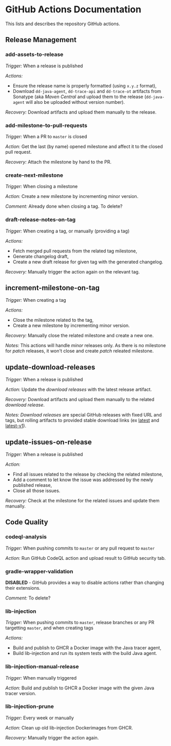 # GitHub Actions Documentation

This lists and describes the repository GitHub actions.

## Release Management

### add-assets-to-release

_Trigger:_ When a release is published

_Actions:_
* Ensure the release name is properly formatted (using `x.y.z` format),
* Download `dd-java-agent`, `dd-trace-api` and `dd-trace-ot` artifacts from Sonatype (aka _Maven Central_ and upload them to the release (`dd-java-agent` will also be uploaded without version number).

_Recovery:_ Download artifacts and upload them manually to the release.

### add-milestone-to-pull-requests

_Trigger:_ When a PR to `master` is closed

_Action:_ Get the last (by name) opened milestone and affect it to the closed pull request.

_Recovery:_ Attach the milestone by hand to the PR.

### create-next-milestone

_Trigger:_ When closing a milestone

_Action:_ Create a new milestone by incrementing minor version.

_Comment:_ Already done when closing a tag. To delete?

### draft-release-notes-on-tag

_Trigger:_ When creating a tag, or manually (providing a tag)

_Actions:_

* Fetch merged pull requests from the related tag milestone,
* Generate changelog draft,
* Create a new draft release for given tag with the generated changelog.

_Recovery:_ Manually trigger the action again on the relevant tag.

## increment-milestone-on-tag

_Trigger:_ When creating a tag

_Actions:_
* Close the milestone related to the tag,
* Create a new milestone by incrementing minor version.

_Recovery:_ Manually close the related milestone and create a new one.

_Notes:_ This actions will handle _minor_ releases only.
As there is no milestone for _patch_ releases, it won't close and create _patch_ releated milestone.

## update-download-releases

_Trigger:_ When a release is published

_Action:_ Update the _download releases_ with the latest release artifact.

_Recovery:_ Download artifacts and upload them manually to the related _download release_.

_Notes:_ _Download releases_ are special GitHub releases with fixed URL and tags, but rolling artifacts to provided stable download links (ex [latest](https://github.com/DataDog/dd-trace-java/releases/tag/download-latest) and [latest-v1](https://github.com/DataDog/dd-trace-java/releases/tag/download-latest-v1)).

## update-issues-on-release

_Trigger:_ When a release is published

_Action:_
* Find all issues related to the release by checking the related milestone,
* Add a comment to let know the issue was addressed by the newly published release,
* Close all those issues.

_Recovery:_ Check at the milestone for the related issues and update them manually.

## Code Quality

### codeql-analysis

_Trigger:_ When pushing commits to `master` or any pull request to `master`

_Action:_ Run GitHub CodeQL action and upload result to GitHub security tab.

### gradle-wrapper-validation

**DISABLED** - GitHub provides a way to disable actions rather than changing their extensions.

_Comment:_ To delete?

### lib-injection

_Trigger:_ When pushing commits to `master`, release branches or any PR targetting `master`, and when creating tags

_Actions:_
* Build and publish to GHCR a Docker image with the Java tracer agent,
* Build lib-injection and run its system tests with the build Java agent.

### lib-injection-manual-release

_Trigger:_ When manually triggered

_Action:_ Build and publish to GHCR a Docker image with the given Java tracer version.

### lib-injection-prune

_Trigger:_ Every week or manually

_Action:_ Clean up old lib-injection Dockerimages from GHCR.

_Recovery:_ Manually trigger the action again.
